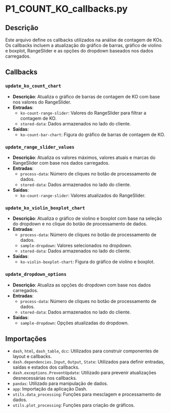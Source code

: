 # P1_COUNT_KO_callbacks.py

## Descrição
Este arquivo define os callbacks utilizados na análise de contagem de KOs. Os callbacks incluem a atualização do gráfico de barras, gráfico de violino e boxplot, RangeSlider e as opções do dropdown baseados nos dados carregados.

## Callbacks

### `update_ko_count_chart`
- **Descrição**: Atualiza o gráfico de barras de contagem de KO com base nos valores do RangeSlider.
- **Entradas**:
  - `ko-count-range-slider`: Valores do RangeSlider para filtrar a contagem de KO.
  - `stored-data`: Dados armazenados no lado do cliente.
- **Saídas**:
  - `ko-count-bar-chart`: Figura do gráfico de barras de contagem de KO.

### `update_range_slider_values`
- **Descrição**: Atualiza os valores máximos, valores atuais e marcas do RangeSlider com base nos dados carregados.
- **Entradas**:
  - `process-data`: Número de cliques no botão de processamento de dados.
  - `stored-data`: Dados armazenados no lado do cliente.
- **Saídas**:
  - `ko-count-range-slider`: Valores atualizados do RangeSlider.

### `update_ko_violin_boxplot_chart`
- **Descrição**: Atualiza o gráfico de violino e boxplot com base na seleção do dropdown e no clique do botão de processamento de dados.
- **Entradas**:
  - `process-data`: Número de cliques no botão de processamento de dados.
  - `sample-dropdown`: Valores selecionados no dropdown.
  - `stored-data`: Dados armazenados no lado do cliente.
- **Saídas**:
  - `ko-violin-boxplot-chart`: Figura do gráfico de violino e boxplot.

### `update_dropdown_options`
- **Descrição**: Atualiza as opções do dropdown com base nos dados carregados.
- **Entradas**:
  - `process-data`: Número de cliques no botão de processamento de dados.
  - `stored-data`: Dados armazenados no lado do cliente.
- **Saídas**:
  - `sample-dropdown`: Opções atualizadas do dropdown.

## Importações
- `dash`, `html`, `dash_table`, `dcc`: Utilizados para construir componentes de layout e callbacks.
- `dash.dependencies.Input`, `Output`, `State`: Utilizados para definir entradas, saídas e estados dos callbacks.
- `dash.exceptions.PreventUpdate`: Utilizado para prevenir atualizações desnecessárias nos callbacks.
- `pandas`: Utilizado para manipulação de dados.
- `app`: Importação da aplicação Dash.
- `utils.data_processing`: Funções para mesclagem e processamento de dados.
- `utils.plot_processing`: Funções para criação de gráficos.

